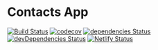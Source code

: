 # Contacts App

[![Build Status](https://travis-ci.org/marcobiedermann/contacts.svg?branch=master)](https://travis-ci.org/marcobiedermann/contacts)
[![codecov](https://codecov.io/gh/marcobiedermann/contacts/branch/master/graph/badge.svg)](https://codecov.io/gh/marcobiedermann/contacts)
[![dependencies Status](https://img.shields.io/david/marcobiedermann/contacts.svg)](https://david-dm.org/marcobiedermann/contacts)
[![devDependencies Status](https://img.shields.io/david/dev/marcobiedermann/contacts.svg)](https://david-dm.org/marcobiedermann/contacts?type=dev)
[![Netlify Status](https://api.netlify.com/api/v1/badges/16b1212e-31a0-4415-aad4-df9d20d5217a/deploy-status)](https://app.netlify.com/sites/contacts-app/deploys)
